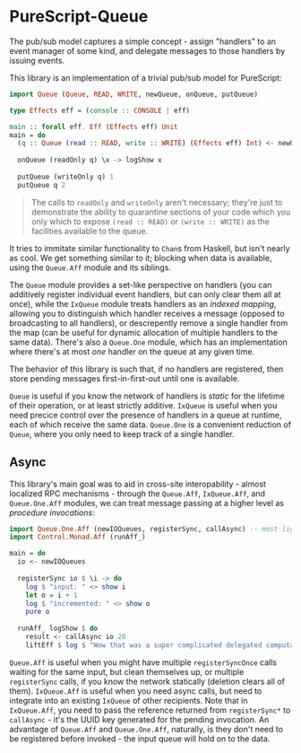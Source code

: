 # PureScript-Queue

The pub/sub model captures a simple concept - assign "handlers" to an event manager of
some kind, and delegate messages to those handlers by issuing events.

This library is an implementation of a trivial pub/sub model for PureScript:

```purescript
import Queue (Queue, READ, WRITE, newQueue, onQueue, putQueue)

type Effects eff = (console :: CONSOLE | eff)

main :: forall eff. Eff (Effects eff) Unit
main = do
  (q :: Queue (read :: READ, write :: WRITE) (Effects eff) Int) <- newQueue
  
  onQueue (readOnly q) \x -> logShow x
  
  putQueue (writeOnly q) 1
  putQueue q 2
```

> The calls to `readOnly` and `writeOnly` aren't necessary; they're just to demonstrate
> the ability to quarantine sections of your code which you only which to expose
> `(read :: READ)` or `(write :: WRITE)` as the facilities available to the queue.

It tries to immitate similar functionality to `Chan`s from Haskell, but isn't nearly as cool.
We get something similar to it; blocking when data is available, using the `Queue.Aff` module
and its siblings.

The `Queue` module provides a set-like perspective on handlers (you can additively register individual event
handlers, but can only clear them all at once), while the `IxQueue` module treats handlers
as an _indexed mapping_, allowing you to distinguish which
handler receives a message (opposed to broadcasting to all handlers), or descrepently remove a
single handler from the map (can be useful for dynamic allocation of multiple handlers to the same data).
There's also a `Queue.One` module, which has an implementation where there's
at most _one_ handler on the queue at any given time.

The behavior of this library is such that, if no handlers are registered, then
store pending messages first-in-first-out until one is available.

`Queue` is useful if you know the network of handlers is _static_ for the lifetime of their operation,
or at least strictly additive. `IxQueue` is useful when you need precice control over the presence of handlers
in a queue at runtime, each of which receive the same data. `Queue.One` is a convenient reduction of `Queue`,
where you only need to keep track of a single handler.

## Async

This library's main goal was to aid in cross-site interopability - almost localized
RPC mechanisms - through the `Queue.Aff`, `IxQueue.Aff`, and `Queue.One.Aff` modules, we can treat
message passing at a higher level as _procedure invocations_:

```purescript
import Queue.One.Aff (newIOQueues, registerSync, callAsync) -- most lightweight implementation
import Control.Monad.Aff (runAff_)

main = do
  io <- newIOQueues
  
  registerSync io $ \i -> do
    log $ "input: " <> show i
    let o = i + 1
    log $ "incremented: " <> show o
    pure o
    
  runAff_ logShow $ do
    result <- callAsync io 20
    liftEff $ log $ "Wow that was a super complicated delegated computation! Result: " <> show result
```

`Queue.Aff` is useful when you might have multiple `registerSyncOnce` calls waiting for the same input,
but clean themselves up, or multiple `registerSync` calls, if you know the network statically (deletion clears all of them).
`IxQueue.Aff` is useful when you need async calls, but need to integrate into an existing `IxQueue` of other recipients.
Note that in `IxQueue.Aff`, you need to pass the reference returned from `registerSync*` to `callAsync` - it's the
UUID key generated for the pending invocation. An advantage of `Queue.Aff` and `Queue.One.Aff`, naturally, is they don't need
to be registered before invoked - the input queue will hold on to the data.
